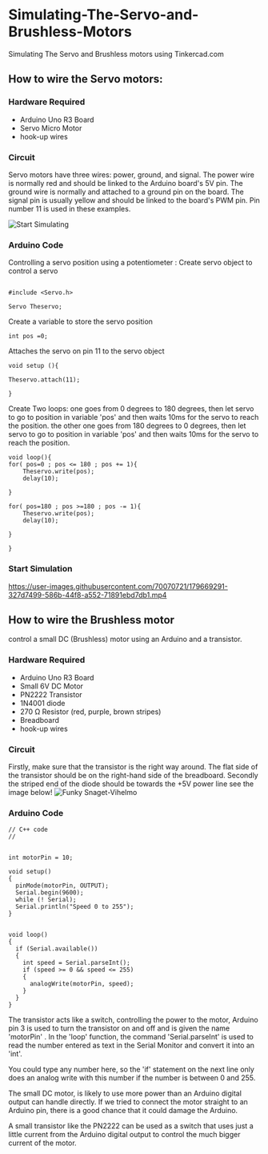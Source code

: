 # Simulating-The-Servo-and-Brushless-Motors
Simulating The Servo and Brushless motors using Tinkercad.com

## How to wire the Servo motors:
### Hardware Required
- Arduino Uno R3 Board
- Servo Micro Motor
- hook-up wires

### Circuit
Servo motors have three wires: power, ground, and signal. The power wire is normally red and should be linked to the Arduino board's 5V pin. The ground wire is normally and attached to a ground pin on the board. The signal pin is usually yellow and should be linked to the board's PWM pin. Pin number 11 is used in these examples.

![Start Simulating](https://user-images.githubusercontent.com/70070721/179664755-06d30a0d-86aa-4af4-8f27-1b2043307043.png)

### Arduino Code
Controlling a servo position using a potentiometer :
Create servo object to control a servo
```

#include <Servo.h>

Servo Theservo;
```
Create a variable to store the servo position
```
int pos =0;
```
Attaches the servo on pin 11 to the servo object
```
void setup (){

Theservo.attach(11);

}
```
Create Two loops:
one goes from 0 degrees to 180 degrees, then let servo to go to position in variable 'pos' and then waits 10ms for the servo to reach the position.
the other one goes from 180 degrees to 0 degrees, then let servo to go to position in variable 'pos' and then waits 10ms for the servo to reach the position.
```
void loop(){
for( pos=0 ; pos <= 180 ; pos += 1){
    Theservo.write(pos);
    delay(10);

}
 
for( pos=180 ; pos >=180 ; pos -= 1){
    Theservo.write(pos);
    delay(10);
    
}

}
```
### Start Simulation


https://user-images.githubusercontent.com/70070721/179669291-327d7499-586b-44f8-a552-71891ebd7db1.mp4

## How to wire the Brushless motor
control a small DC (Brushless) motor using an Arduino and a transistor.

### Hardware Required
- Arduino Uno R3 Board
- Small 6V DC Motor
- PN2222 Transistor
- 1N4001 diode
- 270 Ω Resistor (red, purple, brown stripes)
- Breadboard
- hook-up wires

### Circuit
Firstly, make sure that the transistor is the right way around. The flat side of the transistor should be on the right-hand side of the breadboard.
Secondly the striped end of the diode should be towards the +5V power line 
see the image below!
![Funky Snaget-Vihelmo](https://user-images.githubusercontent.com/70070721/179676098-0738028a-cc9b-449f-8919-a2c971464af8.png)

### Arduino Code
```
// C++ code
//


int motorPin = 10;
 
void setup() 
{ 
  pinMode(motorPin, OUTPUT);
  Serial.begin(9600);
  while (! Serial);
  Serial.println("Speed 0 to 255");
} 
 
 
void loop() 
{ 
  if (Serial.available())
  {
    int speed = Serial.parseInt();
    if (speed >= 0 && speed <= 255)
    {
      analogWrite(motorPin, speed);
    }
  }
} 
```
The transistor acts like a switch, controlling the power to the motor, Arduino pin 3 is used to turn the transistor on and off and is given the name 'motorPin' .
In the 'loop' function, the command 'Serial.parseInt' is used to read the number entered as text in the Serial Monitor and convert it into an 'int'.

You could type any number here, so the 'if' statement on the next line only does an analog write with this number if the number is between 0 and 255.

The small DC motor, is likely to use more power than an Arduino digital output can handle directly. If we tried to connect the motor straight to an Arduino pin, there is a good chance that it could damage the Arduino.

A small transistor like the PN2222 can be used as a switch that uses just a little current from the Arduino digital output to control the much bigger current of the motor.



